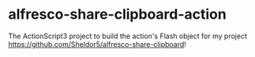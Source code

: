 # alfresco-share-clipboard-action
The ActionScript3 project to build the action's Flash object for my project https://github.com/Sheldor5/alfresco-share-clipboard!
